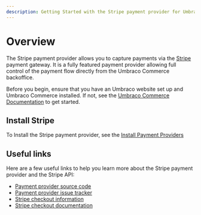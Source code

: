 ```yaml
---
description: Getting Started with the Stripe payment provider for Umbraco Commerce.
---
```


# Overview

The Stripe payment provider allows you to capture payments via the [Stripe](https://stripe.com) payment gateway. It is a fully featured payment provider allowing full control of the payment flow directly from the Umbraco Commerce backoffice.

Before you begin, ensure that you have an Umbraco website set up and Umbraco Commerce installed. If not, see the [Umbraco Commerce Documentation](https://docs.umbraco.com/umbraco-commerce/) to get started.

## Install Stripe

To Install the Stripe payment provider, see the [Install Payment Providers](../install-payment-providers.md)

## Useful links

Here are a few useful links to help you learn more about the Stripe payment provider and the Stripe API:

* [Payment provider source code](https://github.com/umbraco/Umbraco.Commerce.PaymentProviders.Stripe)
* [Payment provider issue tracker](https://github.com/umbraco/Umbraco.Commerce.Issues/issues)
* [Stripe checkout information](https://stripe.com/gb/payments/checkout)
* [Stripe checkout documentation](https://stripe.com/docs/payments/checkout)
